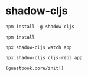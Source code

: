 

# shadow-cljs #

```shell
npm install -g shadow-cljs
```

```shell
npm install
```

```shell
npx shadow-cljs watch app
```

```shell
npx shadow-cljs cljs-repl app
```

```clojure
(guestbook.core/init!)
```
